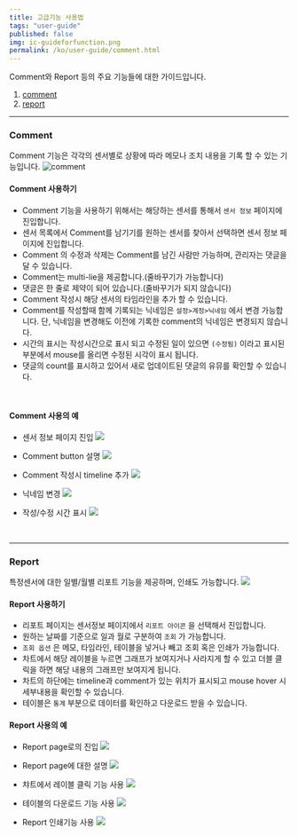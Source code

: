 ```yaml
---
title: 고급기능 사용법
tags: "user-guide"
published: false
img: ic-guideforfunction.png
permalink: /ko/user-guide/comment.html
---
```


Comment와 Report 등의 주요 기능들에 대한 가이드입니다.

1. [comment](#id-comment)
2. [report](#id-report)



---
<div id='id-comment'></div>

### **Comment**

Comment 기능은 각각의 센서별로 상황에 따라 메모나 조치 내용을 기록 할 수 있는 기능입니다.
![comment](/assets/comment.png)

#### Comment 사용하기

* Comment 기능을 사용하기 위해서는 해당하는 센서를 통해서 `센서 정보` 페이지에 진입합니다.
* 센서 목록에서 Comment를 남기기를 원하는 센서를 찾아서 선택하면 센서 정보 페이지에 진입합니다.
* Comment 의 수정과 삭제는 Comment를 남긴 사람만 가능하며, 관리자는 댓글을 달 수 있습니다.
* Comment는 multi-lie을 제공합니다.(줄바꾸기가 가능합니다)
* 댓글은 한 줄로 제약이 되어 있습니다.(줄바꾸기가 되지 않습니다)
* Comment 작성시 해당 센서의 타임라인을 추가 할 수 있습니다.
* Comment를 작성할때 함께 기록되는 닉네임은 `설정>계정>닉네임` 에서 변경 가능합니다. 단, 닉네임을 변경해도 이전에 기록한 comment의 닉네임은 변경되지 않습니다.
* 시간의 표시는 작성시간으로 표시 되고 수정된 일이 있으면 `(수정됨)` 이라고 표시된 부분에서 mouse를 올리면 수정된 시각이 표시 됩니다.
* 댓글의 count를 표시하고 있어서 새로 업데이트된 댓글의 유뮤를 확인할 수 있습니다.


<br/>

#### Comment 사용의 예

* 센서 정보 페이지 진입
![](/assets/comment02.png)

* Comment button 설명
![](/assets/comment03.png)

* Comment 작성시 timeline 추가
![](/assets/comment04.png)

* 닉네임 변경
![](/assets/comment05.png)

* 작성/수정 시간 표시
![](/assets/comment06.png)


<br/>

---
<div id='id-report'></div>

### **Report**

특정센서에 대한 일별/월별 리포트 기능을 제공하며, 인쇄도 가능합니다.
![](/assets/report01.png)

#### Report 사용하기

* 리포트 페이지는 센서정보 페이지에서 `리포트 아이콘` 을 선택해서 진입합니다.
* 원하는 날짜를 기준으로 일과 월로 구분하여 `조회` 가 가능합니다.
* `조회 옵션` 은 메모, 타임라인, 테이블을 넣거나 빼고 조회 혹은 인쇄가 가능합니다.
* 차트에서 해당 레이블을 누르면 그래프가 보여지거나 사라지게 할 수 있고 더블 클릭을 하면 해당 내용의 그래프만 보여지게 됩니다.
* 차트의 하단에는 timeline과 comment가 있는 위치가 표시되고 mouse hover 시 세부내용을 확인할 수 있습니다.
* 테이블은 `통계` 부분으로 데이터를 확인하고 다운로드 받을 수 있습니다. 

#### Report 사용의 예

* Report page로의 진입
![](/assets/report02.png)

* Report page에 대한 설명
![](/assets/report03.png)

* 챠트에서 레이블 클릭 기능 사용
![](/assets/report04.png)

* 테이블의 다운로드 기능 사용
![](/assets/report05.png)

* Report 인쇄기능 사용
![](/assets/report06.png)

<br/>
